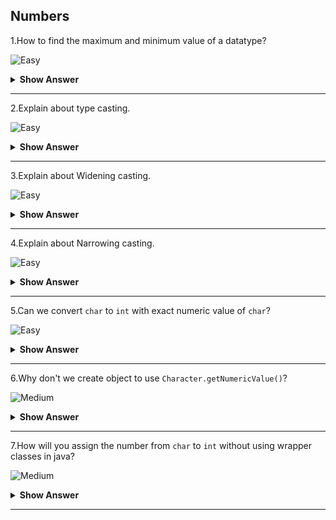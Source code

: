 ## Numbers

1.How to find the maximum and minimum value of a datatype?

![Easy](https://raw.githubusercontent.com/revaturelabs/interviewquestions/aef8eff919a3b083089641381ed9a9101ed21fba/ComplexityTags/simple%20(2).svg)
<details markdown="1">
    <summary><b> Show Answer </b></summary> 
<blockquote markdown="1">

- To find the maximum value of a data type, we have to use the corresponding wrapper class and their staic variable `MAX_VALUE`.
- For minivalue, we can use `MIN_VALUE`.
</blockqoute> 

**Eaxmple**
``` java
public class Main {
	public static void main(String[] args) {
		int i = Integer.MAX_VALUE;
		System.out.println(i);
	}
}
```
**Output**
```
2147483647
```
>It gives the maximum value of `int` datatype.
</details>

---

2.Explain about type casting.

![Easy](https://raw.githubusercontent.com/revaturelabs/interviewquestions/aef8eff919a3b083089641381ed9a9101ed21fba/ComplexityTags/simple%20(2).svg)
<details markdown="1">
    <summary><b> Show Answer </b></summary> 
<blockquote markdown="1">

- Type casting is the process of changing variable from one datatype to another datatype.
- Type casting is possible for both primitive and reference type.
- For primitive types we have values being wither widen or narrow depdending upon source and destination data type.
- For refernce types, type casting make sense only when there is inheritance relationship exist between the source and destination type, in that case we say upcasting (child object casted to parent) or downcasting(parent object casted to child) casting.
</blockqoute>
</details>

---

3.Explain about Widening casting.

![Easy](https://raw.githubusercontent.com/revaturelabs/interviewquestions/aef8eff919a3b083089641381ed9a9101ed21fba/ComplexityTags/simple%20(2).svg)
<details markdown="1">
    <summary><b> Show Answer </b></summary> 
<blockquote markdown="1">

- Widening casting also called implicit type casting is the process changing from smaller datatype to larger datatype.
- The convertion is done automatically.
**Example**
``` java
public class Main {
	public static void main(String[] args) {
	    int i = 9;
	    float f = i;
	    System.out.println(f); //9.0
	}
}

```
- In the above example, the variable `f` is assigned as `i` where the value is `9`. Now the value of `f` is `9.0`. Here the `int` value is automatically converted into `float`.
</blockqoute> 
</details>

---

4.Explain about Narrowing casting.

![Easy](https://raw.githubusercontent.com/revaturelabs/interviewquestions/aef8eff919a3b083089641381ed9a9101ed21fba/ComplexityTags/simple%20(2).svg)
<details markdown="1">
    <summary><b> Show Answer </b></summary> 
<blockquote markdown="1">

- Narrowing casting also called explicit type casting is the process changing from larger datatype to smaller datatype.
- The convertion is done manually. We have specify the datatype.
**Example**
``` java
public class Main {
	public static void main(String[] args) {
	    float f = 9.84f;
	    int i = (int)f;
	    System.out.println(i);  //9
	}
}
```
- In the above example, the variable `i` is assigned as `f` where the value is `9.84`. Now the value of `i` is `9`. Here the `float` value is manually converted into `int`. We have to specify the name manually.
</blockqoute> 
</details>

---

5.Can we convert `char` to `int` with exact numeric value of `char`?

![Easy](https://raw.githubusercontent.com/revaturelabs/interviewquestions/aef8eff919a3b083089641381ed9a9101ed21fba/ComplexityTags/simple%20(2).svg)
<details markdown="1">
    <summary><b> Show Answer </b></summary> 
<blockquote markdown="1">

Yes, we can convert `char` to `int` with exact numeric value using wrapper class.
``` java
public class Main {
	public static void main(String[] args) {
		char c = '9'; 
		int i = Character.getNumericValue(c);
		System.out.println(i); //9
	}
}
```
In the above code, the method `Character.getNumericValue(c)` gets the numeric value.
</blockqoute> 
</details>

---

6.Why don't we create object to use `Character.getNumericValue()`?

![Medium](https://raw.githubusercontent.com/revaturelabs/interviewquestions/aef8eff919a3b083089641381ed9a9101ed21fba/ComplexityTags/Medium%20(2).svg)
<details markdown="1">
    <summary><b> Show Answer </b></summary> 
<blockquote markdown="1">

`getNumericValue` is a static method of `Character` wrapper class. For static methods, we don't need objects to access it. 
</blockqoute> 
</details>

---

7.How will you assign the number from `char` to `int` without using wrapper classes in java?

![Medium](https://raw.githubusercontent.com/revaturelabs/interviewquestions/aef8eff919a3b083089641381ed9a9101ed21fba/ComplexityTags/Medium%20(2).svg)

<details markdown="1">
    <summary><b> Show Answer </b></summary> 
<blockquote markdown="1">

  -  If we directly assign the value of `char` to `int`, it will assign the ASCII value. Therefore we have subract `48` to get the integer value.
	
   **Example**

``` java
public class Main {
	public static void main(String[] args) {
		char c = '9'; 
		int i = c - 48; // ascii value of 9 is 57.
		System.out.println(i); // 9
	}
}
```	

- In the above code, the value of c is automatcally converted into `57` integer value that is ascii value.
- Then the subtraction is done to get `9`.
	
</blockqoute>   
</details>

---

